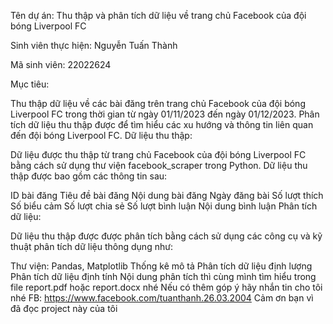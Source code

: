 Tên dự án: Thu thập và phân tích dữ liệu về trang chủ Facebook của đội bóng Liverpool FC

Sinh viên thực hiện: Nguyễn Tuấn Thành

Mã sinh viên: 22022624

Mục tiêu:

Thu thập dữ liệu về các bài đăng trên trang chủ Facebook của đội bóng Liverpool FC trong thời gian từ ngày 01/11/2023 đến ngày 01/12/2023.
Phân tích dữ liệu thu thập được để tìm hiểu các xu hướng và thông tin liên quan đến đội bóng Liverpool FC.
Dữ liệu thu thập:

Dữ liệu được thu thập từ trang chủ Facebook của đội bóng Liverpool FC bằng cách sử dụng thư viện facebook_scraper trong Python. Dữ liệu thu thập được bao gồm các thông tin sau:

ID bài đăng
Tiêu đề bài đăng
Nội dung bài đăng
Ngày đăng bài
Số lượt thích
Số biểu cảm
Số lượt chia sẻ
Số lượt bình luận
Nội dung bình luận
Phân tích dữ liệu:

Dữ liệu thu thập được được phân tích bằng cách sử dụng các công cụ và kỹ thuật phân tích dữ liệu thông dụng như:

Thư viện: Pandas, Matplotlib
Thống kê mô tả
Phân tích dữ liệu định lượng
Phân tích dữ liệu định tính
Nội dung phân tích thì cùng mình tìm hiểu trong file report.pdf hoặc report.docx nhé
Nếu có thêm góp ý hãy nhắn tin cho tôi nhé FB: https://www.facebook.com/tuanthanh.26.03.2004
Cảm ơn bạn vì đã đọc project này của tôi
